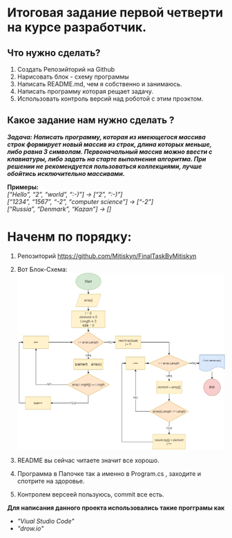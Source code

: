 # **Итоговая задание первой четверти на курсе разработчик.** 

## **Что нужно сделать?**

1. Создать Репозийторий на Github
2. Нарисовать блок - схему программы
3. Написать README.md, чем я собственно и занимаюсь.
4. Написать программу которая рещает задачу.
5. Использовать контроль версий над роботой с этим проэктом.

## **Какое задание нам нужно сделать ?**

__*Задача: Написать программу, которая из имеющегося массива строк формирует новый массив из строк, длина которых меньше, либо равна 3 символам. Первоначальный массив можно ввести с клавиатуры, либо задать на старте выполнения алгоритма. При решении не рекомендуется пользоваться коллекциями, лучше обойтись исключительно массивами.*__

**Примеры:**\
*[“Hello”, “2”, “world”, “:-)”] → [“2”, “:-)”]*\
*[“1234”, “1567”, “-2”, “computer science”] → [“-2”]*\
*[“Russia”, “Denmark”, “Kazan”] → []*


# Наченм по порядку: # 

1. Репозиторий https://github.com/Mitiskyn/FinalTaskByMitiskyn
2. Вот Блок-Схема: ![Блок схему украли](БлокСхемаFinalTask.jpg)


3. README вы сейчас читаете значит все хорошо.
4. Программа в Папочке так а именно в Program.cs , заходите и спотрите на здоровье.
5. Контролем версеей пользуюсь, commit все есть.


__Для написания данного проекта использовались такие прогграмы как__ <br>
- *"Viual Studio Code"*
- *"drow.io"*